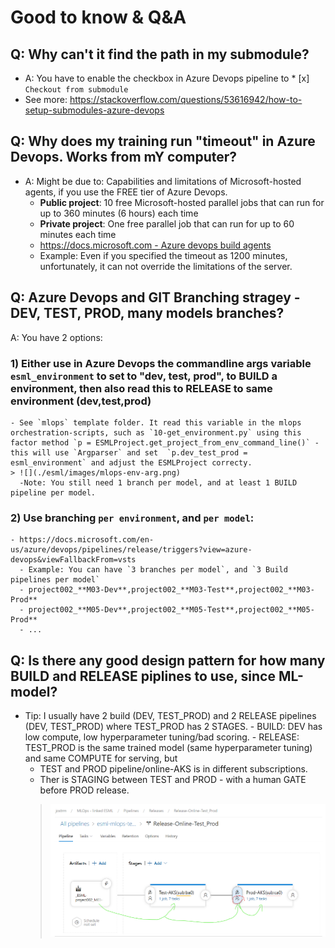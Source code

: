 # Good to know & Q&A
## Q: Why can't it find the path in my submodule?
- A: You have to enable the checkbox in Azure Devops pipeline to * [x] `Checkout from submodule`
- See more: https://stackoverflow.com/questions/53616942/how-to-setup-submodules-azure-devops

## Q: Why does my training run "timeout" in Azure Devops. Works from mY computer?
- A:  Might be due to: Capabilities and limitations of Microsoft-hosted agents, if you use the FREE tier of Azure Devops.
  - **Public project**: 10 free Microsoft-hosted parallel jobs that can run for up to 360 minutes (6 hours) each time
  - **Private project**: One free parallel job that can run for up to 60 minutes each time
  - [https://docs.microsoft.com - Azure devops build agents](https://docs.microsoft.com/en-us/azure/devops/pipelines/agents/hosted?view=azure-devops&tabs=yaml#capabilities-and-limitations)
  - Example: Even if you specified the timeout as 1200 minutes, unfortunately, it can not override the limitations of the server.

## Q: Azure Devops and GIT Branching stragey - DEV, TEST, PROD, many models branches? 
 A: You have 2 options: 
  ### 1) Either use in Azure Devops the commandline args variable `esml_environment` to set to  "dev, test, prod", to BUILD a environment, then also read this to RELEASE to same environment (dev,test,prod)
    - See `mlops` template folder. It read this variable in the mlops orchestration-scripts, such as `10-get_environment.py` using this factor method `p = ESMLProject.get_project_from_env_command_line()` - this will use `Argparser` and set  `p.dev_test_prod = esml_environment` and adjust the ESMLProject correcty.
    > ![](./esml/images/mlops-env-arg.png)
      -Note: You still need 1 branch per model, and at least 1 BUILD pipeline per model. 
    
  ### 2) Use branching `per environment`, and `per model`:
    - https://docs.microsoft.com/en-us/azure/devops/pipelines/release/triggers?view=azure-devops&viewFallbackFrom=vsts
      - Example: You can have `3 branches per model`, and `3 Build pipelines per model`
      - project002_**M03-Dev**,project002_**M03-Test**,project002_**M03-Prod**
      - project002_**M05-Dev**,project002_**M05-Test**,project002_**M05-Prod**
      - ...

## Q: Is there any good design pattern for how many BUILD and RELEASE piplines to use, since ML-model?
   - Tip: I usually have 2 build (DEV, TEST_PROD) and 2 RELEASE pipelines (DEV, TEST_PROD) where TEST_PROD has 2 STAGES.
    - BUILD: DEV has low compute, low hyperparameter tuning/bad scoring.
    - RELEASE: TEST_PROD  is the same trained model (same hyperparameter tuning) and same COMPUTE for serving, but
      - TEST and PROD pipeline/online-AKS is in different subscriptions. 
      - Ther is STAGING between TEST and PROD - with a human GATE before PROD release.
      > ![](./esml/images/mlops-release-gate.png)
      



